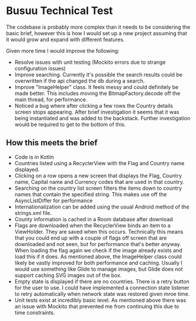 # Busuu Technical Test

The codebase is probably more complex than it needs to be considering the basic brief, however this is how I would set up a new project assuming that it would grow and expand with different features.

Given more time I would improve the following:
- Resolve issues with unit testing (Mockito errors due to strange configuration issues)
- Improve searching. Currently it's possible the search results could be overwritten if the api changed the db during a search.
- Improve "ImageHelper" class. It feels messy and could definitely be made better. This includes moving the BitmapFactory.decode off the main thread, for performance.
- Noticed a bug where after clicking a few rows the Country details screen stops appearing. After brief investigation it seems that it was being instantiated and was added to the backstack. Further investigation would be required to get to the bottom of this.

## How this meets the brief
- Code is in Kotlin
- Countries listed using a RecyclerView with the Flag and Country name displayed.
- Clicking on a row opens a new screen that displays the Flag, Country name, Capital name and Currency codes that are used in that country.
- Searching on the country list screen filters the items down to country names that contain the specified string. This makes use off the AsyncListDiffer for performance
- Internationalization can be added using the usual Android method of the strings.xml file.
- County information is cached in a Room database after download
- Flags are downloaded when the RecyclerView binds an item to a ViewHolder. They are saved when this occurs. Technically this means that you could end up with a couple of flags off screen that are downloaded and not seen, but for performance that's better anyway. When loading the flag again we check if the image already exists and load this if it does. As mentioned above, the ImageHelper class could likely be vastly improved for both performance and caching. Usually I would use something like Glide to manage images, but Glide does not support caching SVG images out of the box.
- Empty state is displayed if there are no countries. There is a retry button for the user to use. I could have implemented a connection state listener to retry automatically when network state was restored given mroe time.
- Unit tests exist at incredibly basic level. As mentioned above there was an issue with Mockito that prevented me from continuing this due to time constraints.
